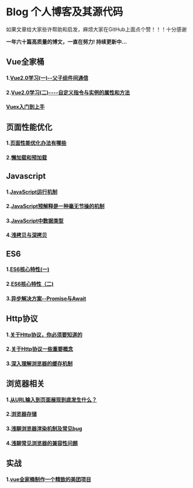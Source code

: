 # Blog 个人博客及其源代码
如果文章给大家些许帮助和启发，麻烦大家在GitHub上面点个赞！！！十分感谢

**一年六十篇高质量的博文，一直在努力! 持续更新中...**  
## Vue全家桶
#### 1.[Vue2.0学习(一)--父子组件间通信](https://github.com/ljianshu/Blog/blob/master/Vue2.0%E5%AD%A6%E4%B9%A0(%E4%B8%80)--%E7%88%B6%E5%AD%90%E7%BB%84%E4%BB%B6%E9%97%B4%E9%80%9A%E4%BF%A1.md)
#### 2.[Vue2.0学习(二)----自定义指令与实例的属性和方法](https://github.com/ljianshu/Blog/blob/master/Vue2.0%E5%AD%A6%E4%B9%A0(%E4%BA%8C)----%E8%87%AA%E5%AE%9A%E4%B9%89%E6%8C%87%E4%BB%A4%E4%B8%8E%E5%AE%9E%E4%BE%8B%E7%9A%84%E5%B1%9E%E6%80%A7%E5%92%8C%E6%96%B9%E6%B3%95.md)

#### [Vuex入门到上手](https://github.com/ljianshu/Blog/blob/master/Vuex%E5%85%A5%E9%97%A8%E5%88%B0%E4%B8%8A%E6%89%8B.md)


## 页面性能优化
#### 1.[页面性能优化办法有哪些](https://github.com/ljianshu/Blog/blob/master/%E9%A1%B5%E9%9D%A2%E6%80%A7%E8%83%BD%E4%BC%98%E5%8C%96%E5%8A%9E%E6%B3%95%E6%9C%89%E5%93%AA%E4%BA%9B%3F.md)
#### 2.[懒加载和预加载](https://github.com/ljianshu/Blog/blob/master/%E6%87%92%E5%8A%A0%E8%BD%BD%E5%92%8C%E9%A2%84%E5%8A%A0%E8%BD%BD.md)

## Javascript
#### 1.[JavaScript运行机制](https://github.com/ljianshu/Blog/blob/master/JavaScript%E8%BF%90%E8%A1%8C%E6%9C%BA%E5%88%B6.md)
#### 2.[JavaScript预解释是一种毫无节操的机制](https://github.com/ljianshu/Blog/blob/master/JavaScript%E9%A2%84%E8%A7%A3%E9%87%8A%E6%98%AF%E4%B8%80%E7%A7%8D%E6%AF%AB%E6%97%A0%E8%8A%82%E6%93%8D%E7%9A%84%E6%9C%BA%E5%88%B6.md)
#### 3.[JavaScript中数据类型](https://github.com/ljianshu/Blog/blob/master/JavaScript%E4%B8%AD%E6%95%B0%E6%8D%AE%E7%B1%BB%E5%9E%8B.md)
#### 4.[浅拷贝与深拷贝](https://github.com/ljianshu/Blog/blob/master/%E6%B5%85%E6%8B%B7%E8%B4%9D%E4%B8%8E%E6%B7%B1%E6%8B%B7%E8%B4%9D.md)
## ES6
#### 1.[ES6核心特性(一)](https://github.com/ljianshu/Blog/blob/master/ES6%E6%A0%B8%E5%BF%83%E7%89%B9%E6%80%A7%EF%BC%88%E4%B8%80.md)
#### 2.[ES6核心特性（二)](https://github.com/ljianshu/Blog/blob/master/ES6%E6%A0%B8%E5%BF%83%E7%89%B9%E6%80%A7%EF%BC%88%E4%BA%8C.md)
#### 3.[异步解决方案--Promise与Await](https://github.com/ljianshu/Blog/blob/master/%E5%BC%82%E6%AD%A5%E8%A7%A3%E5%86%B3%E6%96%B9%E6%A1%88--Promise%E4%B8%8EAwait.md)
## Http协议
#### 1.[关于Http协议，你必须要知道的](https://github.com/ljianshu/Blog/blob/master/%E5%85%B3%E4%BA%8EHttp%E5%8D%8F%E8%AE%AE%EF%BC%8C%E4%BD%A0%E5%BF%85%E9%A1%BB%E8%A6%81%E7%9F%A5%E9%81%93%E7%9A%84.md)
#### 2.[关于Http协议一些重要概念](https://github.com/ljianshu/Blog/blob/master/%E5%85%B3%E4%BA%8EHttp%E5%8D%8F%E8%AE%AE%E4%B8%80%E4%BA%9B%E9%87%8D%E8%A6%81%E6%A6%82%E5%BF%B5.md)
#### 3.[深入理解浏览器的缓存机制](https://github.com/ljianshu/Blog/blob/master/%E6%B7%B1%E5%85%A5%E7%90%86%E8%A7%A3%E6%B5%8F%E8%A7%88%E5%99%A8%E7%9A%84%E7%BC%93%E5%AD%98%E6%9C%BA%E5%88%B6.md)


## 浏览器相关
#### 1.[从URL输入到页面展现到底发生什么？](https://github.com/ljianshu/Blog/blob/master/%E4%BB%8EURL%E8%BE%93%E5%85%A5%E5%88%B0%E9%A1%B5%E9%9D%A2%E5%B1%95%E7%8E%B0%E5%88%B0%E5%BA%95%E5%8F%91%E7%94%9F%E4%BB%80%E4%B9%88%EF%BC%9F.md)
#### 2.[浏览器存储](https://github.com/ljianshu/Blog/blob/master/%E6%B5%8F%E8%A7%88%E5%99%A8%E5%AD%98%E5%82%A8.md)
#### 3.[浅聊浏览器渲染机制及常见bug](https://github.com/ljianshu/Blog/blob/master/%E6%B5%85%E8%81%8A%E6%B5%8F%E8%A7%88%E5%99%A8%E6%B8%B2%E6%9F%93%E6%9C%BA%E5%88%B6%E5%8F%8A%E5%B8%B8%E8%A7%81bug.md)
#### 4.[浅聊常见浏览器的兼容性问题](https://github.com/ljianshu/Blog/blob/master/%E6%B5%85%E8%81%8A%E5%B8%B8%E8%A7%81%E6%B5%8F%E8%A7%88%E5%99%A8%E7%9A%84%E5%85%BC%E5%AE%B9%E6%80%A7%E9%97%AE%E9%A2%98.md)

## 实战
#### 1.[vue全家桶制作一个精致的美团项目](https://github.com/ljianshu/Blog/blob/master/%5Bvue%E5%85%A8%E5%AE%B6%E6%A1%B6%5D%E5%88%B6%E4%BD%9C%E4%B8%80%E4%B8%AA%E7%B2%BE%E8%87%B4%E7%9A%84%E7%BE%8E%E5%9B%A2%E9%A1%B9%E7%9B%AE.md)
